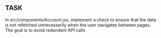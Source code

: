## TASK
In src/components/Account.jsx, implement a check to ensure that the data is not refetched unnecessarily when the user navigates between pages. The goal is to avoid redundant API calls